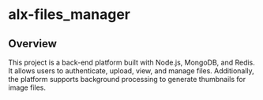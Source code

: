 # alx-files_manager

## Overview

This project is a back-end platform built with Node.js, MongoDB, and Redis. It allows users to authenticate, upload, view, and manage files. Additionally, the platform supports background processing to generate thumbnails for image files.

